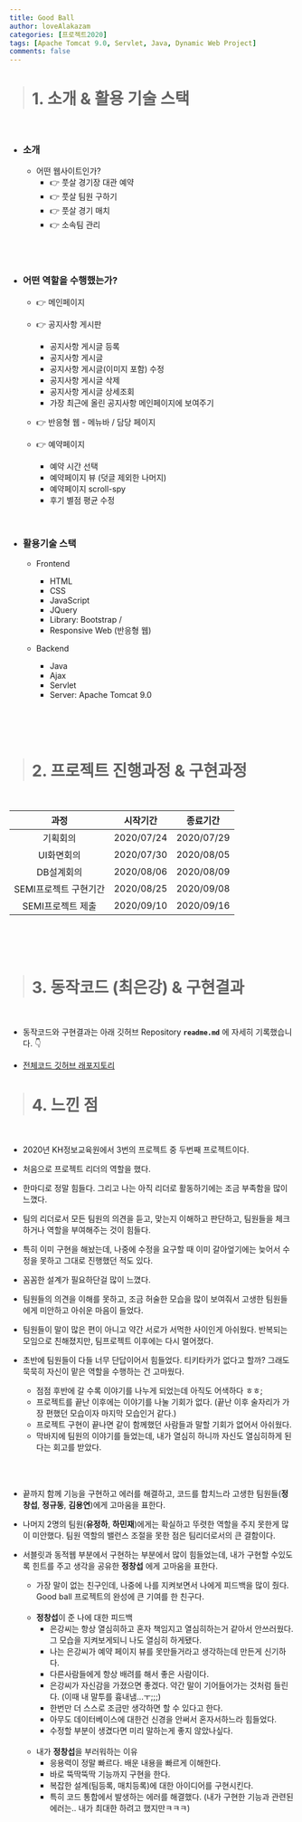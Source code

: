 ```yaml
---
title: Good Ball
author: loveAlakazam
categories: [프로젝트2020]
tags: [Apache Tomcat 9.0, Servlet, Java, Dynamic Web Project]
comments: false
---
```


> # 1. 소개 & 활용 기술 스택

<br>

- ### 소개
    - 어떤 웹사이트인가?
        - 👉  풋살 경기장 대관 예약
        - 👉  풋살 팀원 구하기
        - 👉  풋살 경기 매치
        - 👉  소속팀 관리

<br><br>

- ### 어떤 역할을 수행했는가?
    - 👉  메인페이지
    - 👉  공지사항 게시판 
        - 공지사항 게시글 등록
        - 공지사항 게시글  
        - 공지사항 게시글(이미지 포함) 수정
        - 공지사항 게시글 삭제 
        - 공지사항 게시글 상세조회 
        - 가장 최근에 올린 공지사항 메인페이지에 보여주기

    - 👉  반응형 웹 - 메뉴바 / 담당 페이지
    - 👉  예약페이지 
        - 예약 시간 선택
        - 예약페이지 뷰 (덧글 제외한 나머지)
        - 예약페이지 scroll-spy
        - 후기 별점 평균 수정

<br>

- ### 활용기술 스택
    - Frontend
        - HTML
        - CSS
        - JavaScript
        - JQuery
        - Library: Bootstrap / 
        - Responsive Web (반응형 웹)

    - Backend 
        - Java   
        - Ajax
        - Servlet
        - Server: Apache Tomcat 9.0



<br><br><br>


> # 2. 프로젝트  진행과정 & 구현과정

<br>


|과정|시작기간|종료기간|
|:--:|:--:|:--:|
|기획회의|2020/07/24|2020/07/29|
|UI화면회의|2020/07/30|2020/08/05|
|DB설계회의|2020/08/06|2020/08/09|
|SEMI프로젝트 구현기간|2020/08/25|2020/09/08|
|SEMI프로젝트 제출|2020/09/10|2020/09/16|

<br><br><br>

> # 3. 동작코드 (최은강) & 구현결과

<br>

- 동작코드와 구현결과는 아래 깃허브 Repository **`readme.md`** 에 자세히 기록했습니다. 👇

- [전체코드 깃허브 래포지토리](https://github.com/KHAcademyProject2020/Semi-Project)


> # 4. 느낀 점

<br>

- 2020년 KH정보교육원에서 3번의 프로젝트 중 두번째 프로젝트이다.

- 처음으로 프로젝트 리더의 역할을 했다. 

- 한마디로 정말 힘들다. 그리고 나는 아직 리더로 활동하기에는 조금 부족함을 많이 느꼈다.

- 팀의 리더로서 모든 팀원의 의견을 듣고, 맞는지 이해하고 판단하고, 팀원들을 체크하거나 역할을 부여해주는 것이 힘들다.

- 특히 이미 구현을 해놨는데, 나중에 수정을 요구할 때 이미 갈아엎기에는 늦어서 수정을 못하고 그대로 진행했던 적도 있다.

- 꼼꼼한 설계가 필요하단걸 많이 느꼈다.

- 팀원들의 의견을 이해를 못하고, 조금 허술한 모습을 많이 보여줘서 고생한 팀원들에게 미안하고 아쉬운 마음이 들었다.

- 팀원들이 말이 많은 편이 아니고 약간 서로가 서먹한 사이인게 아쉬웠다. 반복되는 모임으로 친해졌지만, 팀프로젝트 이후에는 다시 멀어졌다.

- 초반에 팀원들이 다들 너무 단답이어서 힘들었다. 티키타카가 없다고 할까? 그래도 묵묵히 자신이 맡은 역할을 수행하는 건 고마웠다.
    - 점점 후반에 갈 수록 이야기를 나누게 되었는데 아직도 어색하다 ㅎㅎ;
    - 프로젝트를 끝난 이후에는 이야기를 나눌 기회가 없다. (끝난 이후 술자리가 가장 편했던 모습이자 마지막 모습인거 같다.) 
    - 프로젝트 구현이 끝나면 같이 함께했던 사람들과 말할 기회가 없어서 아쉬웠다.
    - 막바지에 팀원의 이야기를 들었는데, 내가 열심히 하니까 자신도 열심히하게 된다는 회고를 받았다.


<br><br>

- 끝까지 함께 기능을 구현하고 에러를 해결하고, 코드를 합치느라 고생한 팀원들(**정창섭**, **정규동**, **김용연**)에게 고마움을 표한다.

- 나머지 2명의 팀원(**유정하**, **하민재**)에게는 확실하고 뚜렷한 역할을 주지 못한게 많이 미안했다. 팀원 역할의 밸런스 조절을 못한 점은 팀리더로서의 큰 결함이다.

- 서블릿과 동적웹 부분에서 구현하는 부분에서 많이 힘들었는데, 내가 구현할 수있도록 힌트를 주고 생각을 공유한 **정창섭** 에게 고마움을 표한다. 

    - 가장 말이 없는 친구인데, 나중에 나를 지켜보면서 나에게 피드백을 많이 줬다. Good ball 프로젝트의 완성에 큰 기여를 한 친구다.

    <br>

    - **정창섭**이 준 나에 대한 피드백
        - 은강씨는 항상 열심히하고 혼자 책임지고 열심히하는거 같아서 안쓰러웠다. 그 모습을 지켜보게되니 나도 열심히 하게됐다.
        - 나는 은강씨가 예약 페이지 뷰를 못만들거라고 생각하는데 만든게 신기하다.
        - 다른사람들에게 항상 배려를 해서 좋은 사람이다.
        - 은강씨가 자신감을 가졌으면 좋겠다. 약간 말이 기어들어가는 것처럼 들린다. (이때 내 말투를 흉내냄...ㅜ;;;)
        - 한번만 더 스스로 조금만 생각하면 할 수 있다고 한다.
        - 아무도 데이터베이스에 대한건 신경을 안써서 혼자서하느라 힘들었다.
        - 수정할 부분이 생겼다면 미리 말하는게 좋지 않았나싶다.

    <br>

    - 내가 **정창섭**을 부러워하는 이유
        - 응용력이 정말 빠르다. 배운 내용을 빠르게 이해한다.
        - 바로 뚝딱뚝딱 기능까지 구현을 한다.
        - 복잡한 설계(팀등록, 매치등록)에 대한 아이디어를 구현시킨다.
        - 특히 코드 통합에서 발생하는 에러를 해결했다. (내가 구현한 기능과 관련된 에러는.. 내가 최대한 하려고 했지만ㅋㅋㅋ)


